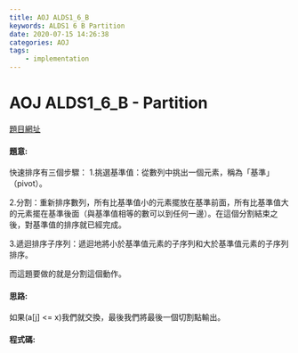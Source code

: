 ```yaml
---
title: AOJ ALDS1_6_B
keywords: ALDS1 6 B Partition
date: 2020-07-15 14:26:38
categories: AOJ
tags:
    - implementation
---
```

# AOJ ALDS1_6_B - Partition
[題目網址](https://onlinejudge.u-aizu.ac.jp/courses/lesson/1/ALDS1/all/ALDS1_6_B)

#### 題意:

快速排序有三個步驟：
1.挑選基準值：從數列中挑出一個元素，稱為「基準」（pivot）。

2.分割：重新排序數列，所有比基準值小的元素擺放在基準前面，所有比基準值大的元素擺在基準後面（與基準值相等的數可以到任何一邊）。在這個分割結束之後，對基準值的排序就已經完成。

3.遞迴排序子序列：遞迴地將小於基準值元素的子序列和大於基準值元素的子序列排序。

而這題要做的就是分割這個動作。

<!-- more -->
#### 思路:
如果(a[j] <= x)我們就交換，最後我們將最後一個切割點輸出。

#### 程式碼:
<script src="https://gist.github.com/Daviswww/2b61bf149936044aab2d398c8496b1b3.js"></script>    